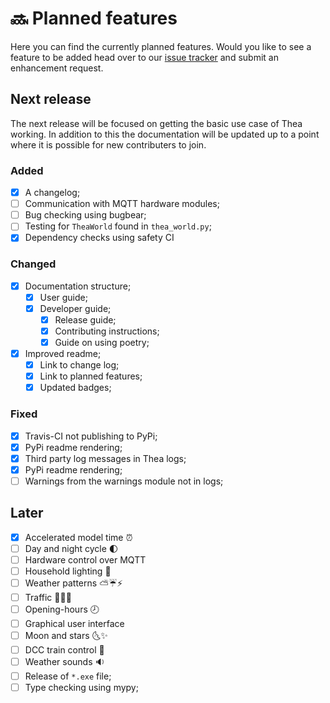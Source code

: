 # 🔜 Planned features

Here you can find the currently planned features. Would you like to 
see a feature to be added head over to our 
[issue tracker](https://github.com/mikevansighem/thea/issues)
and submit an enhancement request.

## Next release

The next release will be focused on getting the basic use case of 
Thea working. In addition to this the documentation will be updated
up to a point where it is possible for new contributers to join.

### Added

-   [x] A changelog;
-   [ ] Communication with MQTT hardware modules;
-   [ ] Bug checking using bugbear;
-   [ ] Testing for `TheaWorld` found in `thea_world.py`;
-   [x] Dependency checks using safety CI

### Changed

-   [x] Documentation structure;
    -   [x] User guide;
    -   [x] Developer guide;
        -   [x] Release guide;
        -   [x] Contributing instructions;
        -   [x] Guide on using poetry;
- [x] Improved readme;
    -   [x] Link to change log;
    -   [x] Link to planned features;
    -   [x] Updated badges;

### Fixed

-   [x] Travis-CI not publishing to PyPi;
-   [x] PyPi readme rendering;
-   [x] Third party log messages in Thea logs;
-   [x] PyPi readme rendering;
-   [ ] Warnings from the warnings module not in logs;

## Later

-   [x] Accelerated model time ⏰
-   [ ] Day and night cycle 🌓
-   [ ] Hardware control over MQTT
-   [ ] Household lighting 🏡
-   [ ] Weather patterns ⛅️☔⚡️
-   [ ] Traffic 🚗🚕🚌
-   [ ] Opening-hours 🕗
-   [ ] Graphical user interface
-   [ ] Moon and stars 🌜✨
-   [ ] DCC train control 🚂
-   [ ] Weather sounds 🔉
-   [ ] Release of `*.exe` file;
-   [ ] Type checking using mypy;

